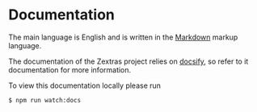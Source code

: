 # Documentation

The main language is English and is written in the [Markdown][2] markup language.

The documentation of the Zextras project relies on [docsify][1], so refer to it documentation for more information.

To view this documentation locally please run
```bash
$ npm run watch:docs
```

[1]: https://docsify.js.org
[2]: https://daringfireball.net/projects/markdown/
